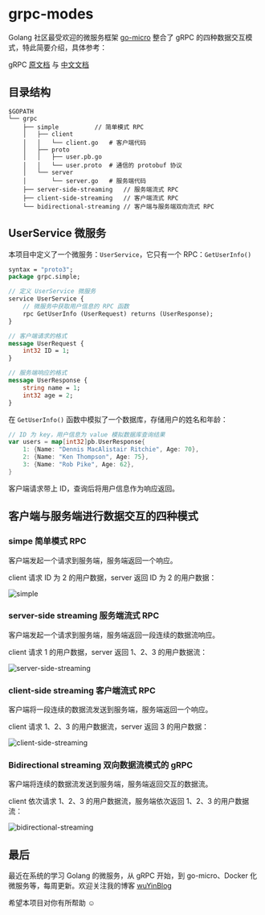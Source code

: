 # grpc-modes

Golang 社区最受欢迎的微服务框架 [go-micro](https://github.com/micro/go-micro) 整合了 gRPC 的四种数据交互模式，特此简要介绍，具体参考：

gRPC [原文档](https://grpc.io/docs/tutorials/basic/go.html) 与 [中文文档](https://doc.oschina.net/grpc)



## 目录结构

```
$GOPATH
└── grpc
    ├── simple			// 简单模式 RPC
    │   ├── client	
    │   │   └── client.go	# 客户端代码
    │   ├── proto			
    │   │   ├── user.pb.go	
    │   │   └── user.proto	# 通信的 protobuf 协议
    │   └── server
    │       └── server.go	# 服务端代码
    ├── server-side-streaming	// 服务端流式 RPC 
    ├── client-side-streaming	// 客户端流式 RPC 
    └── bidirectional-streaming	// 客户端与服务端双向流式 RPC
```



## UserService 微服务

本项目中定义了一个微服务：`UserService`，它只有一个 RPC：`GetUserInfo()`

```protobuf
syntax = "proto3";
package grpc.simple;

// 定义 UserService 微服务
service UserService {
    // 微服务中获取用户信息的 RPC 函数
    rpc GetUserInfo (UserRequest) returns (UserResponse);
}

// 客户端请求的格式
message UserRequest {
    int32 ID = 1;
}

// 服务端响应的格式
message UserResponse {
    string name = 1;
    int32 age = 2;
}
```

在 `GetUserInfo()` 函数中模拟了一个数据库，存储用户的姓名和年龄：

```go
// ID 为 key，用户信息为 value 模拟数据库查询结果
var users = map[int32]pb.UserResponse{
	1: {Name: "Dennis MacAlistair Ritchie", Age: 70},
	2: {Name: "Ken Thompson", Age: 75},
	3: {Name: "Rob Pike", Age: 62},
}
```

客户端请求带上 ID，查询后将用户信息作为响应返回。





## 客户端与服务端进行数据交互的四种模式

### simpe 简单模式 RPC

客户端发起一个请求到服务端，服务端返回一个响应。

client 请求 ID 为 2 的用户数据，server 返回 ID 为 2 的用户数据：

![simple](http://p7f8yck57.bkt.clouddn.com/2018-05-09-134349.gif)



### server-side streaming 服务端流式 RPC 

客户端发起一个请求到服务端，服务端返回一段连续的数据流响应。

client 请求 1 的用户数据，server 返回 1、2、3 的用户数据流：

![server-side-streaming](http://p7f8yck57.bkt.clouddn.com/2018-05-09-134746.gif)





### client-side streaming 客户端流式 RPC 

客户端将一段连续的数据流发送到服务端，服务端返回一个响应。

client 请求 1、2、3 的用户数据流，server 返回 3 的用户数据：

![client-side-streaming](http://p7f8yck57.bkt.clouddn.com/2018-05-09-135043.gif)



### Bidirectional streaming 双向数据流模式的 gRPC

客户端将连续的数据流发送到服务端，服务端返回交互的数据流。

client 依次请求 1、2、3 的用户数据流，服务端依次返回 1、2、3 的用户数据流：

![bidirectional-streaming](http://p7f8yck57.bkt.clouddn.com/2018-05-09-135326.gif)





## 最后

最近在系统的学习 Golang 的微服务，从 gRPC 开始，到 go-micro、Docker 化微服务等，每周更新。欢迎关注我的博客 [wuYinBlog](https://github.com/wuYin/blog)

希望本项目对你有所帮助 ☺️